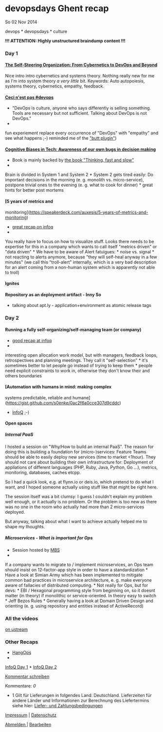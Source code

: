 # devopsdays Ghent recap
So
02
Nov
2014

devops \* devopsdays \* culture

**!!! ATTENTION: Highly unstructured braindump content !!!**

### Day 1

#### [The Self-Steering Organization: From Cybernetics to DevOps and Beyond](http://www.slideshare.net/ingineeringit/from-cybernetics-to-devops-and-beyond)

Nice intro intro cybernetics and systems theory. Nothing really new for me as I'm into system theory _a very little_ bit. Keywords: Auto autopoiesis, systems theory, cybernetics,
empathy, feedback.

#### [Ceci n'est pas \#devops](http://bridgetkromhout.com/speaking/2014/devopsdays-belgium/)

* "DevOps is culture, anyone who says differently is selling something. Tools are necessary but not sufficient. Talking about DevOps is not DevOps."
* 
fun experiement replace every occurrence of "DevOps" with "empathy" and see what happens ;-) reminded me of the ["butt plugin"](https://chrome.google.com/webstore/detail/cloud-to-butt-plus/apmlngnhgbnjpajelfkmabhkfapgnoai?hl=en))

#### [Cognitive Biases in Tech: Awareness of our own bugs in decision making](https://speakerdeck.com/nigelkersten/cognitive-biases-in-tech-awareness-of-our-own-bugs-in-decision-making)

* Book is mainly backed by [the book
"Thinking, fast and slow"](http://en.wikipedia.org/wiki/Thinking,_Fast_and_Slow)
* 
Brain is divided in System 1 and System 2
* 
System 2 gets tired easily: Do important decisions in the morning (e. g. monolith vs. micro-service), postpone trivial ones to the evening (e. g. what to cook for dinner)
* 
great hints for better post mortems

#### [5 years of metrics and
monitoring](https://speakerdeck.com/auxesis/5-years-of-metrics-and-monitoring)

* [great recap on infoq](http://www.infoq.com/news/2014/10/5-years-metrics-monitoring)
* 
You really have to focus on how to visualize stuff. Looks there needs to be expertise for this in a company which wants to call itself "metrics driven" or "data driven"
* 
We have to be aware of Alert fatuigues:
  * 
noise vs. signal
  * 
not reacting to alerts anymore, because "they will self-heal anyway in a few minutes" (we call this "troll-alert" internally, which is a very bad description for an alert coming
from a non-human system which is apparently not able to troll)

#### Ignites

#### Repository as an deployment artifact - Inny So

* talking about apt.ly - application+environment as atomic release tags

### Day 2

#### Running a fully self-organizing/self-managing team (or company)

* [good recap at infoq](http://www.infoq.com/news/2014/10/devops-days-belgium-2)
* 
interesting open allocation work model, but with managers, feedback loops, retrospectives and planning meetings. They call it "self-selection"
* 
it's sometimes better to let people go instead of trying to keep them
* 
people need explicit constraints to work in, otherwise they don't know their and others boundaries

#### [Automation with humans in mind: making complex
systems predictable, reliable and humane](https://gist.github.com/s0enke/0ac2f6a0cce307d9cddc)

* [InfoQ](http://www.infoq.com/news/2014/10/devops-days-automation-humans) ;-)

#### Open spaces

##### Internal PaaS

I hosted a session on "Why/How to build an internal PaaS". The reason for doing this is building a foundation for (micro-)services: Feature Teams should be able to easily deploy new services
(time to market <1hour). They should not care about building their own infrastructure for: Deployment of appliations of different languages (PHP, Ruby, Java, Python, Go ...), metrics,
monitoring, databases, caches etcpp.

So I had a quick look, e.g. at flynn.io or deis.io, which pretend to do what I want, and I hoped someone actually using stuff like that might be right here.

The session itself was a bit clumsy: I guess I couldn't explain my problem well enough, or it actually is no problem. Or the problem is too new as there was no one in the room who actually had
more than 2 micro-services deployed.

But anyway, talking about what I want to achieve actually helped me to shape my thoughts.

##### Microservices - What is important for Ops

* Session hosted by [MBS](https://twitter.com/bruntonspall)
* 
If a company wants to migrate to / implement microservices, an Ops team should insist on 12-factor-app style in order to have a standardization
* 
Have a look at Simian Army which has been implemented to mitigate common bad practices in microservice architecture, e. g. make everyone aware of fallacies of distributed computing.
* 
Not really for Ops, but for devs:
  * 
EBI / Hexagonal programming style from beginning on, so it doesnt matter (in theory) if monolithic or service-oriented. In theory easy to switch
  * 
Jeff Bezos Rules
  * 
Generally having a look at Domain Driven Design and orienting (e. g. using repository and entities instead of ActiveRecord)

### All the videos

[on ustream](http://www.ustream.tv/recorded/54693964)

### Other Recaps

* [HangOps](http://t.co/P5iyFIZKnL)
* 
[InfoQ Day 1](https://gist.github.com/s0enke/0ac2f6a0cce307d9cddc)
* 
[InfoQ Day 2](http://www.infoq.com/news/2014/10/devops-days-belgium-2)

[Kommentar schreiben](#)

Kommentare: _0_ 

* 1 Gilt für Lieferungen in folgendes Land: Deutschland. Lieferzeiten für andere Länder und Informationen zur Berechnung des Liefertermins siehe hier: [Liefer- und Zahlungsbedingungen](http://www.ruempler.eu/j/shop/deliveryinfo)  

[Impressum](/about/) | [Datenschutz](/j/privacy) 

[Abmelden ](https://e.jimdo.com/app/cms/logout.php)
|
[Bearbeiten](https://a.jimdo.com/app/auth/signin/jumpcms/?page=1993727093)